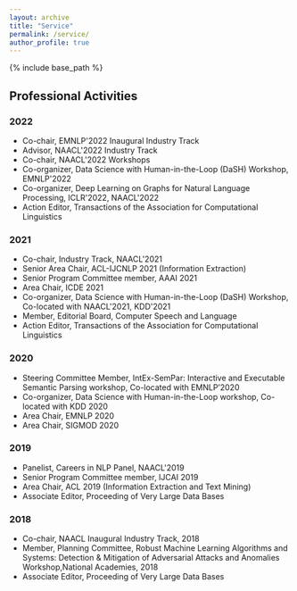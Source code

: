 ```yaml
---
layout: archive
title: "Service"
permalink: /service/
author_profile: true
---
```


{% include base_path %}
## Professional Activities


### 2022

- Co-chair, EMNLP'2022 Inaugural Industry Track 
- Advisor, NAACL'2022 Industry Track 
- Co-chair, NAACL'2022 Workshops
- Co-organizer, Data Science with Human-in-the-Loop (DaSH) Workshop, EMNLP'2022
- Co-organizer, Deep Learning on Graphs for Natural Language Processing, ICLR'2022, NAACL'2022
- Action Editor, Transactions of the Association for Computational Linguistics

### 2021

- Co-chair, Industry Track, NAACL'2021
- Senior Area Chair, ACL-IJCNLP 2021 (Information Extraction)
- Senior Program Committee member, AAAI 2021
- Area Chair, ICDE 2021
- Co-organizer, Data Science with Human-in-the-Loop (DaSH) Workshop, Co-located with NAACL'2021, KDD'2021
- Member, Editorial Board, Computer Speech and Language
- Action Editor, Transactions of the Association for Computational Linguistics

### 2020

- Steering Committee Member, IntEx-SemPar: Interactive and Executable Semantic Parsing workshop,
Co-located with EMNLP’2020
- Co-organizer, Data Science with Human-in-the-Loop workshop, Co-located with KDD 2020
- Area Chair, EMNLP 2020
- Area Chair, SIGMOD 2020

### 2019

- Panelist, Careers in NLP Panel, NAACL'2019
- Senior Program Committee member, IJCAI 2019
- Area Chair, ACL 2019 (Information Extraction and Text Mining)
- Associate Editor, Proceeding of Very Large Data Bases

### 2018 

- Co-chair, NAACL Inaugural Industry Track, 2018
- Member, Planning Committee, Robust Machine Learning Algorithms and Systems:  Detection \& Mitigation of Adversarial Attacks and Anomalies Workshop,National Academies, 2018
- Associate Editor, Proceeding of Very Large Data Bases
